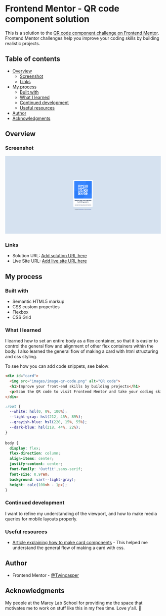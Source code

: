 # Frontend Mentor - QR code component solution

This is a solution to the [QR code component challenge on Frontend Mentor](https://www.frontendmentor.io/challenges/qr-code-component-iux_sIO_H). Frontend Mentor challenges help you improve your coding skills by building realistic projects. 

## Table of contents

- [Overview](#overview)
  - [Screenshot](#screenshot)
  - [Links](#links)
- [My process](#my-process)
  - [Built with](#built-with)
  - [What I learned](#what-i-learned)
  - [Continued development](#continued-development)
  - [Useful resources](#useful-resources)
- [Author](#author)
- [Acknowledgments](#acknowledgments)


## Overview

### Screenshot

![Screenshot of project](images/screenshot.png)

### Links

- Solution URL: [Add solution URL here](https://your-solution-url.com)
- Live Site URL: [Add live site URL here](https://your-live-site-url.com)

## My process

### Built with

- Semantic HTML5 markup
- CSS custom properties
- Flexbox
- CSS Grid

### What I learned

I learned how to set an entire body as a flex container, so that it is easier to control the general flow and alignment of other flex containers within the body. I also learned the general flow of making a card with html structuring and css styling.

To see how you can add code snippets, see below:

```html
<div id="card">
  <img src="images/image-qr-code.png" alt="QR code">
  <h1>Improve your front-end skills by building projects</h1>
  <p>Scan the QR code to visit Frontend Mentor and take your coding skills to the next level</p>
</div>
```
```css
:root {
  --white: hsl(0, 0%, 100%);
  --light-gray: hsl(212, 45%, 89%);
  --grayish-blue: hsl(220, 15%, 55%);
  --dark-blue: hsl(218, 44%, 22%);
}

body {
  display: flex;
  flex-direction: column;
  align-items: center;
  justify-content: center;
  font-family: 'Outfit',sans-serif;
  font-size: 0.9rem;
  background: var(--light-gray);
  height: calc(100vh - 1px);
}
```

### Continued development

I want to refine my understanding of the viewport, and how to make media queries for mobile layouts properly.

### Useful resources

- [Article explaining how to make card components](https://www.makeuseof.com/card-components-html-css/) - This helped me understand the general flow of making a card with css.

## Author
- Frontend Mentor - [@Twincasper](https://www.frontendmentor.io/profile/Twincasper)

## Acknowledgments

My people at the Marcy Lab School for providing me the space that motivates me to work on stuff like this in my free time. Love y'all. &#128150;

